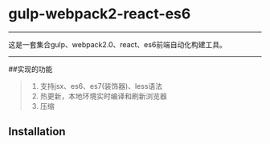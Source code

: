 # gulp-webpack2-react-es6
---
这是一套集合gulp、webpack2.0、react、es6前端自动化构建工具。
***
##实现的功能
> 1. 支持jsx、es6、es7(装饰器)、less语法
> 2. 热更新，本地环境实时编译和刷新浏览器
> 3. 压缩

## Installation

